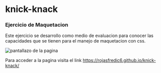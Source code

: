 # knick-knack
### Ejercicio de Maquetacion 

Este ejercicio se desarrollo como medio de evaluacion para conocer las capacidades que se tienen para el manejo de maquetacion con css. 

![pantallazo de la pagina](https://lh3.googleusercontent.com/WLrxdI9HVb6RVcSvhx2Q3UdGZzDeNZwoXsreKL9TxBMJ2TsuTfOPUIPS_JYN3unRRvOSERL9u8RWojHMoH8szkeeruJcT1R905IviVSNzOaBEPdbi-d6aLv02ci0uR1P8ijWat4AcQdco5y_eZfaxjcs-Xy5Jvi_2sJvc6JiHn51mRBueysl3-zu6xJXuyDhWtsfdGPZ_3Zp8_7BGUPw_KGvza6wMbOqYZDA53SRdKyI2DthSLNlJXZuJVa9M0kuXYD6xyFJnJgNORDXtzQuNzAD9a7hZl3IGb9b0oZxLrcIq7WitnIsi7yYLmqINSCfH4DVrX0F-4KKd_dwnyWhzc02Gkugei7MpLH3ZSDADeJ5WG_L-jEJs1AznOqEpN3qCbH9CKmWWV95uRNP22Yuwkld6McMvBlcWFwF9b7VQ-pSqwTwSI1CybMy-xWdSVztI0SO3OCW6QmBkaw4LGuetjnuMkqSrdpWmT1dpjFoo0LxKp5jshdJU7BOqvGxdyuRwMD5vguqYlf0JNH6grKg7KVLp4eaIF52FurTPq3Q4BCFuPsKcD8nsRpn5FX9qIL4UzfTEIhyzFCfSAAWZp9cjyCHFxlGDKxYzXjr6RdhYt1t-_VLcaHxYbqtFSI3V5X2bDrUI6yOg-Fh9bC2G2weSS64yWF97hQZx6Xm-cG5wAXsUYbnz0tZE0pgiYrxtg=w870-h590-no?authuser=0)

Para acceder a la pagina visita el link <https://rojasfredic6.github.io/knick-knack/>

